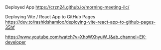 Deployed App
https://crzn24.github.io/morning-meeting-ilc/

Deploying Vite / React App to GitHub Pages
https://dev.to/rashidshamloo/deploying-vite-react-app-to-github-pages-35hf

https://www.youtube.com/watch?v=XhoWXhyuW_I&ab_channel=EK-developer

<!-- # React + Vite

This template provides a minimal setup to get React working in Vite with HMR and some ESLint rules.

Currently, two official plugins are available:

- [@vitejs/plugin-react](https://github.com/vitejs/vite-plugin-react/blob/main/packages/plugin-react/README.md) uses [Babel](https://babeljs.io/) for Fast Refresh
- [@vitejs/plugin-react-swc](https://github.com/vitejs/vite-plugin-react-swc) uses [SWC](https://swc.rs/) for Fast Refresh -->
